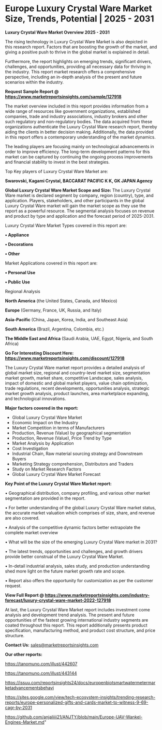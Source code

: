 # Europe Luxury Crystal Ware Market Size, Trends, Potential | 2025 - 2031

<Strong> Luxury Crystal Ware Market Overview 2025 - 2031</strong>

The rising technology in Luxury Crystal Ware Market is also depicted in this research report. Factors that are boosting the growth of the market, and giving a positive push to thrive in the global market is explained in detail.

Furthermore, the report highlights on emerging trends, significant drivers, challenges, and opportunities, providing all necessary data for thriving in the industry. This report market research offers a comprehensive perspective, including an in-depth analysis of the present and future scenarios within the industry.

<strong>Request Sample Report @ <a href=https://www.marketreportsinsights.com/sample/127918>https://www.marketreportsinsights.com/sample/127918</a></strong>

The market overview included in this report provides information from a wide range of resources like government organizations, established companies, trade and industry associations, industry brokers and other such regulatory and non-regulatory bodies. The data acquired from these organizations authenticate the Luxury Crystal Ware research report, thereby aiding the clients in better decision making. Additionally, the data provided in this report offers a contemporary understanding of the market dynamics.

The leading players are focusing mainly on technological advancements in order to improve efficiency. The long-term development patterns for this market can be captured by continuing the ongoing process improvements and financial stability to invest in the best strategies.

Top Key players of Luxury Crystal Ware Market are:

<strong>Swarovski, Kagami Crystal, BACCARAT PACIFIC K K, GK JAPAN Agency</strong>

<strong><b>Global Luxury Crystal Ware Market Scope and Size:</b></strong>
The Luxury Crystal Ware market is declared segment by company, region (country), type, and application. Players, stakeholders, and other participants in the global Luxury Crystal Ware market will gain the market scope as they use the report as a powerful resource. The segmental analysis focuses on revenue and product by type and application and the forecast period of 2025-2031.

Luxury Crystal Ware Market Types covered in this report are:

<strong>• Appliance

• Decorations

• Other</strong>

Market Applications covered in this report are:

<strong>• Personal Use

• Public Use</strong> 

Regional Analysis

<strong>North America</strong> (the United States, Canada, and Mexico)

<strong>Europe</strong> (Germany, France, UK, Russia, and Italy)

<strong>Asia-Pacific</strong> (China, Japan, Korea, India, and Southeast Asia)

<strong>South America</strong> (Brazil, Argentina, Colombia, etc.)

<strong>The Middle East and Africa</strong> (Saudi Arabia, UAE, Egypt, Nigeria, and South Africa)

<strong>Go For Interesting Discount Here: <a href=https://www.marketreportsinsights.com/discount/127918>https://www.marketreportsinsights.com/discount/127918</a></strong>

The Luxury Crystal Ware market report provides a detailed analysis of global market size, regional and country-level market size, segmentation market growth, market share, competitive Landscape, sales analysis, impact of domestic and global market players, value chain optimization, trade regulations, recent developments, opportunities analysis, strategic market growth analysis, product launches, area marketplace expanding, and technological innovations.

<strong><b>Major factors covered in the report:</b></strong>
<ul>
  <li>Global Luxury Crystal Ware Market </li>
  <li>Economic Impact on the Industry</li>
  <li>Market Competition in terms of Manufacturers</li>
  <li>Production, Revenue (Value) by geographical segmentation</li>
  <li>Production, Revenue (Value), Price Trend by Type</li>
  <li>Market Analysis by Application</li>
  <li>Cost Investigation</li>
  <li>Industrial Chain, Raw material sourcing strategy and Downstream Buyers</li>
  <li>Marketing Strategy comprehension, Distributors and Traders</li>
  <li>Study on Market Research Factors</li>
  <li>Global Luxury Crystal Ware Market Forecast</li>
</ul>

<strong><b>Key Point of the Luxury Crystal Ware Market report:</b></strong>

• Geographical distribution, company profiling, and various other market segmentation are provided in the report.

• For better understanding of the global Luxury Crystal Ware market status, the accurate market valuation which comprises of size, share, and revenue are also covered.

• Analysis of the competitive dynamic factors better extrapolate the complete market overview

• What will be the size of the emerging Luxury Crystal Ware market in 2031?

• The latest trends, opportunities and challenges, and growth drivers provide better construal of the Luxury Crystal Ware Market.

• In-detail industrial analysis, sales study, and production understanding shed more light on the future market growth rate and scope.

• Report also offers the opportunity for customization as per the customer request.

<strong><b>View Full Report @ <a href=https://www.marketreportsinsights.com/industry-forecast/luxury-crystal-ware-market-2022-127918>https://www.marketreportsinsights.com/industry-forecast/luxury-crystal-ware-market-2022-127918</a></b></strong>


At last, the Luxury Crystal Ware Market report includes investment come analysis and development trend analysis. The present and future opportunities of the fastest growing international industry segments are coated throughout this report. This report additionally presents product specification, manufacturing method, and product cost structure, and price structure.

<strong>Contact Us:</strong>
sales@marketreportsinsights.com

<strong>Our other reports:</strong>

<a href=https://tanomuno.com/illust/442607>https://tanomuno.com/illust/442607</a>

<a href=https://tanomuno.com/illust/443144>https://tanomuno.com/illust/443144</a>

<a href=https://issuu.com/reportsinsights24/docs/europenbiotsmartwatermetermarketadvancementsbehavi>https://issuu.com/reportsinsights24/docs/europenbiotsmartwatermetermarketadvancementsbehavi</a>

<a href=https://sites.google.com/view/tech-ecosystem-insights/trending-research-reports/europe-personalized-gifts-and-cards-market-to-witness-9-69-cagr-by-2031>https://sites.google.com/view/tech-ecosystem-insights/trending-research-reports/europe-personalized-gifts-and-cards-market-to-witness-9-69-cagr-by-2031</a>

<a href=https://github.com/anjaliiii21/ANJTY/blob/main/Europe-UAV-Wankel-Engines-Market.md>https://github.com/anjaliiii21/ANJTY/blob/main/Europe-UAV-Wankel-Engines-Market.md</a>"
